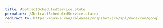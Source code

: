 ```yaml
---
title: AbstractScheduledService.state
permalink: /AbstractScheduledService.state/
redirect_to: https://guava.dev/releases/snapshot-jre/api/docs/com/google/common/util/concurrent/AbstractScheduledService.html#state--
---
```

